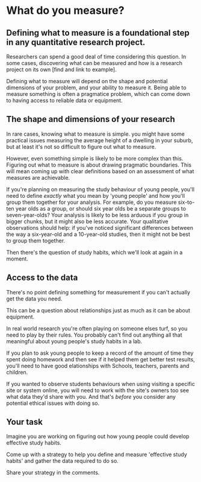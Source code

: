 # What do you measure?

## Defining what to measure is a foundational step in any quantitative research project.

Researchers can spend a good deal of time considering this question.  In some cases, discovering what can be measured and how is a research project on its own [find and link to example].

Defining what to measure will depend on the shape and potential dimensions of your problem, and your ability to measure it.  Being able to measure something is often a pragmatice problem, which can come down to having access to reliable data or equipment.


## The shape and dimensions of your research                                                                                                                                          
In rare cases, knowing what to measure is simple.  you might have some practical issues measuring the average height of a dwelling in your suburb, but at least it's not so difficult to figure out what to measure.

However, even something simple is likely to be more complex than this. Figuring out what to measure is about drawing pragmatic boundaries.  This will mean coming up with clear definitions based on an assessment of what measures are achievable.

If you're planning on measuring the study behaviour of young people, you'll need to define _exactly_ what you mean by 'young people' and how you'll group them together for your analysis.  For example, do you measure six-to-ten year olds as a group, or should six year olds be a separate groups to seven-year-olds?  Your analysis is likely to be less arduous if you group in bigger chunks, but it might also be less accurate.  Your qualitative observations should help: if you've noticed significant differences between the way a six-year-old and a 10-year-old studies, then it might not be best to group them together.

Then there's the question of study habits, which we'll look at again in a moment.

## Access to the data

There's no point defining something for measurement if you can't actually get the data you need.

This can be a question about relationships just as much as it can be about equipment.  

In real world research you're often playing on someone elses turf, so you need to play by their rules.  You probably can't find out anything all that meaningful about young people's study habits in a lab.  

If you plan to ask young people to keep a record of the amount of time they spent doing homework and then see if it helped them get better test results, you'll need to have good elationships with Schools, teachers, parents and children. 

If you wanted to observe students behaviours when using visiting a specific site or system online, you will need to work with the site's owners too see what data they'd share with you.  And that's _before_ you consider any potential ethical issues with doing so.



## Your task

Imagine you are working on figuring out how young people could develop effective study habits.  

Come up with a strategy to help you define and measure 'effective study habits' and gather the data required to do so.

Share your strategy in the comments.
